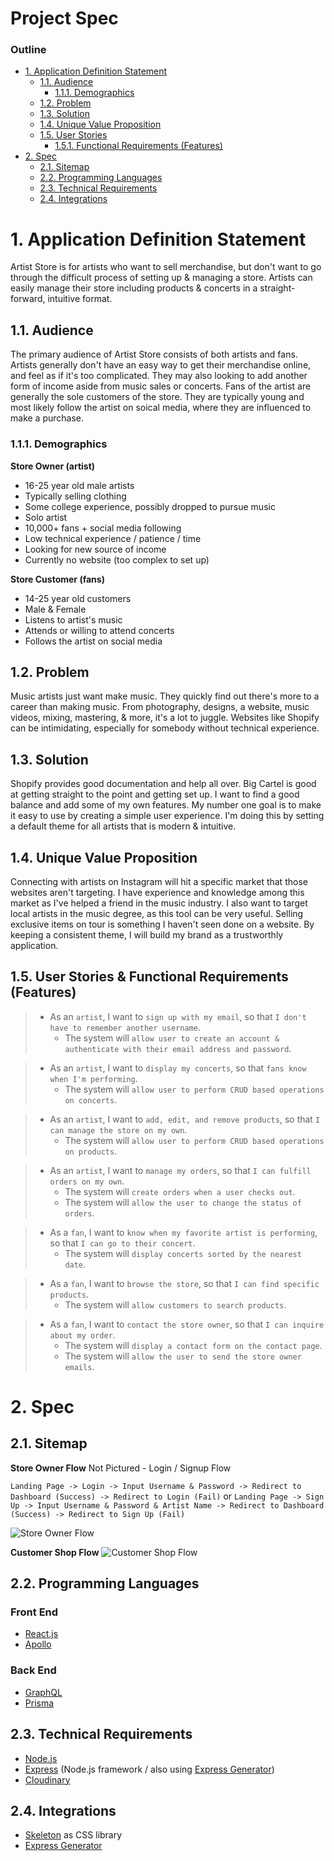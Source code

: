 # Project Spec

### Outline

- [1. Application Definition Statement](#1-application-definition-statement)
  - [1.1. Audience](#11-audience)
    - [1.1.1. Demographics](#111-demographics)
  - [1.2. Problem](#12-problem)
  - [1.3. Solution](#13-solution)
  - [1.4. Unique Value Proposition](#14-unique-value-proposition)
  - [1.5. User Stories](#15-user-stories)
    - [1.5.1. Functional Requirements (Features)](#151-functional-requirements-features)
- [2. Spec](#2-spec)
  - [2.1. Sitemap](#21-sitemap)
  - [2.2. Programming Languages](#22-programming-languages)
  - [2.3. Technical Requirements](#23-technical-requirements)
  - [2.4. Integrations](#24-integrations)

# 1. Application Definition Statement

Artist Store is for artists who want to sell merchandise, but don't want to go through the difficult process of setting up & managing a store. Artists can easily manage their store including products & concerts in a straight-forward, intuitive format.

## 1.1. Audience

The primary audience of Artist Store consists of both artists and fans. Artists generally don't have an easy way to get their merchandise online, and feel as if it's too complicated. They may also looking to add another form of income aside from music sales or concerts. Fans of the artist are generally the sole customers of the store. They are typically young and most likely follow the artist on soical media, where they are influenced to make a purchase.

### 1.1.1. Demographics

**Store Owner (artist)**

- 16-25 year old male artists
- Typically selling clothing
- Some college experience, possibly dropped to pursue music
- Solo artist
- 10,000+ fans + social media following
- Low technical experience / patience / time
- Looking for new source of income
- Currently no website (too complex to set up)

**Store Customer (fans)**

- 14-25 year old customers
- Male & Female
- Listens to artist's music
- Attends or willing to attend concerts
- Follows the artist on social media

## 1.2. Problem

Music artists just want make music. They quickly find out there's more to a career than making music. From photography, designs, a website, music videos, mixing, mastering, & more, it's a lot to juggle. Websites like Shopify can be intimidating, especially for somebody without technical experience.

## 1.3. Solution

Shopify provides good documentation and help all over. Big Cartel is good at getting straight to the point and getting set up. I want to find a good balance and add some of my own features. My number one goal is to make it easy to use by creating a simple user experience. I'm doing this by setting a default theme for all artists that is modern & intuitive.

## 1.4. Unique Value Proposition

Connecting with artists on Instagram will hit a specific market that those websites aren't targeting. I have experience and knowledge among this market as I've helped a friend in the music industry. I also want to target local artists in the music degree, as this tool can be very useful. Selling exclusive items on tour is something I haven't seen done on a website. By keeping a consistent theme, I will build my brand as a trustworthly application.

## 1.5. User Stories & Functional Requirements (Features)

> - As an `artist`, I want to `sign up with my email`, so that `I don't have to remember another username`.
>   - The system will `allow user to create an account & authenticate with their email address and password`.

> - As an `artist`, I want to `display my concerts`, so that `fans know when I'm performing`.
>   - The system will `allow user to perform CRUD based operations on concerts`.

> - As an `artist`, I want to `add, edit, and remove products`, so that `I can manage the store on my own`.
>   - The system will `allow user to perform CRUD based operations on products`.

> - As an `artist`, I want to `manage my orders`, so that `I can fulfill orders on my own`.
>   - The system will `create orders when a user checks out`.
>   - The system will `allow the user to change the status of orders`.

> - As a `fan`, I want to `know when my favorite artist is performing`, so that `I can go to their concert`.
>   - The system will `display concerts sorted by the nearest date`.

> - As a `fan`, I want to `browse the store`, so that `I can find specific products`.
>   - The system will `allow customers to search products`.

> - As a `fan`, I want to `contact the store owner`, so that `I can inquire about my order`.
>   - The system will `display a contact form on the contact page`.
>   - The system will `allow the user to send the store owner emails`.

# 2. Spec

## 2.1. Sitemap

**Store Owner Flow**
Not Pictured - Login / Signup Flow

`Landing Page -> Login -> Input Username & Password -> Redirect to Dashboard (Success) -> Redirect to Login (Fail)`
or
`Landing Page -> Sign Up -> Input Username & Password & Artist Name -> Redirect to Dashboard (Success) -> Redirect to Sign Up (Fail)`

![Store Owner Flow](https://image.ibb.co/dm4rTe/Screen_Shot_2018_10_04_at_5_55_34_PM.png)

**Customer Shop Flow**
![Customer Shop Flow](https://image.ibb.co/kWGMTe/Screen_Shot_2018_10_04_at_7_05_00_PM.png)

## 2.2. Programming Languages

### Front End
- [React.js](https://reactjs.org/docs/getting-started.html)
- [Apollo](https://www.apollographql.com/docs/apollo-server/)

### Back End
- [GraphQL](https://github.com/graphql/graphiql)
- [Prisma](https://www.prisma.io/docs)

## 2.3. Technical Requirements

- [Node.js](https://nodejs.org/)
- [Express](http://expressjs.com/) (Node.js framework / also using [Express Generator](https://expressjs.com/en/starter/generator.html))
- [Cloudinary](https://cloudinary.com/)


## 2.4. Integrations

- [Skeleton](https://getskeleton.com/) as CSS library
- [Express Generator](https://expressjs.com/en/starter/generator.html)
